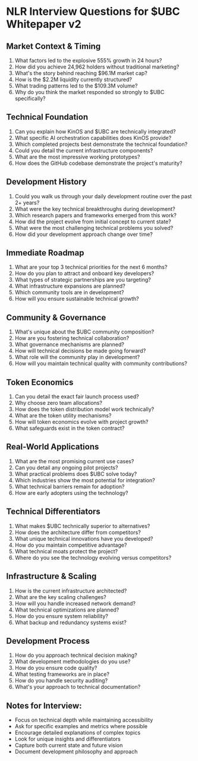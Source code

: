 # NLR Interview Questions for $UBC Whitepaper v2

## Market Context & Timing
1. What factors led to the explosive 555% growth in 24 hours?
2. How did you achieve 24,962 holders without traditional marketing?
3. What's the story behind reaching $96.1M market cap?
4. How is the $2.2M liquidity currently structured?
5. What trading patterns led to the $109.3M volume?
6. Why do you think the market responded so strongly to $UBC specifically?

## Technical Foundation
1. Can you explain how KinOS and $UBC are technically integrated?
2. What specific AI orchestration capabilities does KinOS provide?
3. Which completed projects best demonstrate the technical foundation?
4. Could you detail the current infrastructure components?
5. What are the most impressive working prototypes?
6. How does the GitHub codebase demonstrate the project's maturity?

## Development History
1. Could you walk us through your daily development routine over the past 2+ years?
2. What were the key technical breakthroughs during development?
3. Which research papers and frameworks emerged from this work?
4. How did the project evolve from initial concept to current state?
5. What were the most challenging technical problems you solved?
6. How did your development approach change over time?

## Immediate Roadmap
1. What are your top 3 technical priorities for the next 6 months?
2. How do you plan to attract and onboard key developers?
3. What types of strategic partnerships are you targeting?
4. What infrastructure expansions are planned?
5. Which community tools are in development?
6. How will you ensure sustainable technical growth?

## Community & Governance
1. What's unique about the $UBC community composition?
2. How are you fostering technical collaboration?
3. What governance mechanisms are planned?
4. How will technical decisions be made going forward?
5. What role will the community play in development?
6. How will you maintain technical quality with community contributions?

## Token Economics
1. Can you detail the exact fair launch process used?
2. Why choose zero team allocations?
3. How does the token distribution model work technically?
4. What are the token utility mechanisms?
5. How will token economics evolve with project growth?
6. What safeguards exist in the token contract?

## Real-World Applications
1. What are the most promising current use cases?
2. Can you detail any ongoing pilot projects?
3. What practical problems does $UBC solve today?
4. Which industries show the most potential for integration?
5. What technical barriers remain for adoption?
6. How are early adopters using the technology?

## Technical Differentiators
1. What makes $UBC technically superior to alternatives?
2. How does the architecture differ from competitors?
3. What unique technical innovations have you developed?
4. How do you maintain competitive advantage?
5. What technical moats protect the project?
6. Where do you see the technology evolving versus competitors?

## Infrastructure & Scaling
1. How is the current infrastructure architected?
2. What are the key scaling challenges?
3. How will you handle increased network demand?
4. What technical optimizations are planned?
5. How do you ensure system reliability?
6. What backup and redundancy systems exist?

## Development Process
1. How do you approach technical decision making?
2. What development methodologies do you use?
3. How do you ensure code quality?
4. What testing frameworks are in place?
5. How do you handle security auditing?
6. What's your approach to technical documentation?

## Notes for Interview:
- Focus on technical depth while maintaining accessibility
- Ask for specific examples and metrics where possible
- Encourage detailed explanations of complex topics
- Look for unique insights and differentiators
- Capture both current state and future vision
- Document development philosophy and approach
